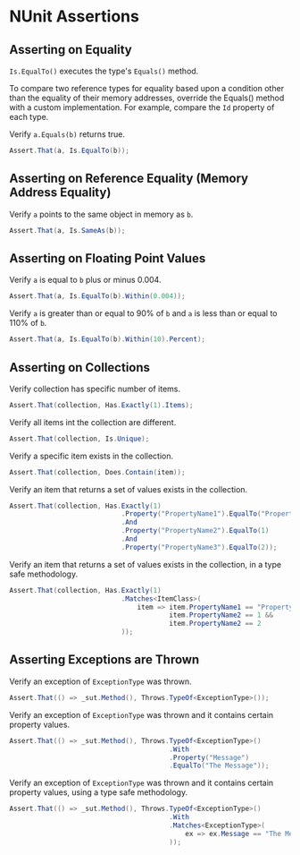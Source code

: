 # NUnit Assertions

## Asserting on Equality

`Is.EqualTo()` executes the type's `Equals()` method.

To compare two reference types for equality based upon a condition other than the equality of their memory addresses, override the Equals() method with a custom implementation.  For example, compare the `Id` property of each type.

Verify `a.Equals(b)` returns true.

```csharp
Assert.That(a, Is.EqualTo(b));
```

## Asserting on Reference Equality (Memory Address Equality)

Verify `a` points to the same object in memory as `b`.

```csharp
Assert.That(a, Is.SameAs(b));
```

## Asserting on Floating Point Values

Verify `a` is equal to `b` plus or minus 0.004.

```csharp
Assert.That(a, Is.EqualTo(b).Within(0.004));
```

Verify `a` is greater than or equal to 90% of `b` and `a` is less than or equal to 110% of `b`.
```csharp
Assert.That(a, Is.EqualTo(b).Within(10).Percent);
```

## Asserting on Collections

Verify collection has specific number of items.
```csharp
Assert.That(collection, Has.Exactly(1).Items);
```

Verify all items int the collection are different.
```csharp
Assert.That(collection, Is.Unique);
```

Verify a specific item exists in the collection.
```csharp
Assert.That(collection, Does.Contain(item));
```

Verify an item that returns a set of values exists in the collection.
```csharp
Assert.That(collection, Has.Exactly(1)
                            .Property("PropertyName1").EqualTo("PropertyValue")
                            .And
                            .Property("PropertyName2").EqualTo(1)
                            .And
                            .Property("PropertyName3").EqualTo(2));
```

Verify an item that returns a set of values exists in the collection, in a type safe methodology.
```csharp
Assert.That(collection, Has.Exactly(1)
                            .Matches<ItemClass>(
                                item => item.PropertyName1 == "PropertyValue" && 
                                        item.PropertyName2 == 1 &&
                                        item.PropertyName2 == 2
                            ));
```

## Asserting Exceptions are Thrown

Verify an exception of `ExceptionType` was thrown.
```csharp
Assert.That(() => _sut.Method(), Throws.TypeOf<ExceptionType>());
```

Verify an exception of `ExceptionType` was thrown and it contains certain property values.
```csharp
Assert.That(() => _sut.Method(), Throws.TypeOf<ExceptionType>()
                                        .With
                                        .Property("Message")
                                        .EqualTo("The Message"));
```

Verify an exception of `ExceptionType` was thrown and it contains certain property values, using a type safe methodology.
```csharp
Assert.That(() => _sut.Method(), Throws.TypeOf<ExceptionType>()
                                        .With
                                        .Matches<ExceptionType>(
                                            ex => ex.Message == "The Message"
                                        ));
```